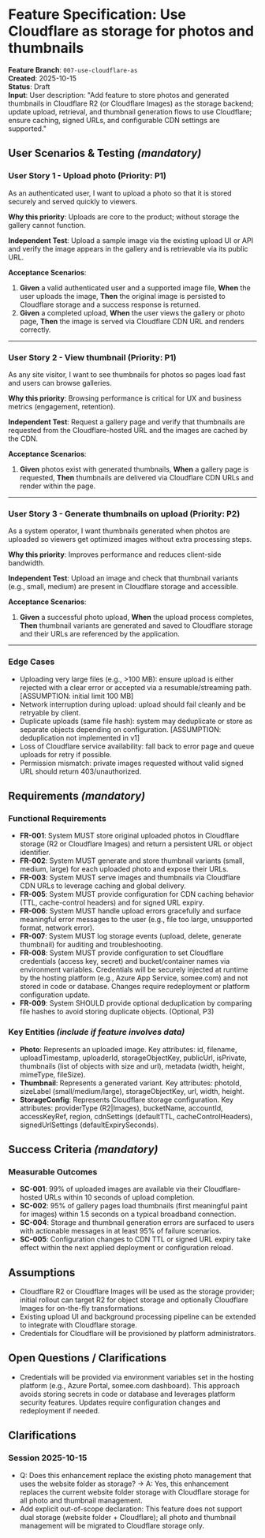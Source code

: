# Feature Specification: Use Cloudflare as storage for photos and thumbnails

**Feature Branch**: `007-use-cloudflare-as`  
**Created**: 2025-10-15  
**Status**: Draft  
**Input**: User description: "Add feature to store photos and generated thumbnails in Cloudflare R2 (or Cloudflare Images) as the storage backend; update upload, retrieval, and thumbnail generation flows to use Cloudflare; ensure caching, signed URLs, and configurable CDN settings are supported."

## User Scenarios & Testing *(mandatory)*

### User Story 1 - Upload photo (Priority: P1)

As an authenticated user, I want to upload a photo so that it is stored securely and served quickly to viewers.

**Why this priority**: Uploads are core to the product; without storage the gallery cannot function.

**Independent Test**: Upload a sample image via the existing upload UI or API and verify the image appears in the gallery and is retrievable via its public URL.

**Acceptance Scenarios**:

1. **Given** a valid authenticated user and a supported image file, **When** the user uploads the image, **Then** the original image is persisted to Cloudflare storage and a success response is returned.
2. **Given** a completed upload, **When** the user views the gallery or photo page, **Then** the image is served via Cloudflare CDN URL and renders correctly.

---

### User Story 2 - View thumbnail (Priority: P1)

As any site visitor, I want to see thumbnails for photos so pages load fast and users can browse galleries.

**Why this priority**: Browsing performance is critical for UX and business metrics (engagement, retention).

**Independent Test**: Request a gallery page and verify that thumbnails are requested from the Cloudflare-hosted URL and the images are cached by the CDN.

**Acceptance Scenarios**:

1. **Given** photos exist with generated thumbnails, **When** a gallery page is requested, **Then** thumbnails are delivered via Cloudflare CDN URLs and render within the page.

---

### User Story 3 - Generate thumbnails on upload (Priority: P2)

As a system operator, I want thumbnails generated when photos are uploaded so viewers get optimized images without extra processing steps.

**Why this priority**: Improves performance and reduces client-side bandwidth.

**Independent Test**: Upload an image and check that thumbnail variants (e.g., small, medium) are present in Cloudflare storage and accessible.

**Acceptance Scenarios**:

1. **Given** a successful photo upload, **When** the upload process completes, **Then** thumbnail variants are generated and saved to Cloudflare storage and their URLs are referenced by the application.

---

### Edge Cases

- Uploading very large files (e.g., >100 MB): ensure upload is either rejected with a clear error or accepted via a resumable/streaming path. [ASSUMPTION: initial limit 100 MB]
- Network interruption during upload: upload should fail cleanly and be retryable by client.
- Duplicate uploads (same file hash): system may deduplicate or store as separate objects depending on configuration. [ASSUMPTION: deduplication not implemented in v1]
- Loss of Cloudflare service availability: fall back to error page and queue uploads for retry if possible.
- Permission mismatch: private images requested without valid signed URL should return 403/unauthorized.

## Requirements *(mandatory)*

### Functional Requirements

- **FR-001**: System MUST store original uploaded photos in Cloudflare storage (R2 or Cloudflare Images) and return a persistent URL or object identifier.
- **FR-002**: System MUST generate and store thumbnail variants (small, medium, large) for each uploaded photo and expose their URLs.
- **FR-003**: System MUST serve images and thumbnails via Cloudflare CDN URLs to leverage caching and global delivery.
- **FR-005**: System MUST provide configuration for CDN caching behavior (TTL, cache-control headers) and for signed URL expiry.
- **FR-006**: System MUST handle upload errors gracefully and surface meaningful error messages to the user (e.g., file too large, unsupported format, network error).
- **FR-007**: System MUST log storage events (upload, delete, generate thumbnail) for auditing and troubleshooting.
- **FR-008**: System MUST provide configuration to set Cloudflare credentials (access key, secret) and bucket/container names via environment variables. Credentials will be securely injected at runtime by the hosting platform (e.g., Azure App Service, somee.com) and not stored in code or database. Changes require redeployment or platform configuration update.
- **FR-009**: System SHOULD provide optional deduplication by comparing file hashes to avoid storing duplicate objects. (Optional, P3)

### Key Entities *(include if feature involves data)*

- **Photo**: Represents an uploaded image. Key attributes: id, filename, uploadTimestamp, uploaderId, storageObjectKey, publicUrl, isPrivate, thumbnails (list of objects with size and url), metadata (width, height, mimeType, fileSize).
- **Thumbnail**: Represents a generated variant. Key attributes: photoId, sizeLabel (small/medium/large), storageObjectKey, url, width, height.
- **StorageConfig**: Represents Cloudflare storage configuration. Key attributes: providerType (R2|Images), bucketName, accountId, accessKeyRef, region, cdnSettings (defaultTTL, cacheControlHeaders), signedUrlSettings (defaultExpirySeconds).

## Success Criteria *(mandatory)*

### Measurable Outcomes

- **SC-001**: 99% of uploaded images are available via their Cloudflare-hosted URLs within 10 seconds of upload completion.
- **SC-002**: 95% of gallery pages load thumbnails (first meaningful paint for images) within 1.5 seconds on a typical broadband connection.
- **SC-004**: Storage and thumbnail generation errors are surfaced to users with actionable messages in at least 95% of failure scenarios.
- **SC-005**: Configuration changes to CDN TTL or signed URL expiry take effect within the next applied deployment or configuration reload.

## Assumptions

- Cloudflare R2 or Cloudflare Images will be used as the storage provider; initial rollout can target R2 for object storage and optionally Cloudflare Images for on-the-fly transformations.
- Existing upload UI and background processing pipeline can be extended to integrate with Cloudflare storage.
- Credentials for Cloudflare will be provisioned by platform administrators.

## Open Questions / Clarifications

- Credentials will be provided via environment variables set in the hosting platform (e.g., Azure Portal, somee.com dashboard). This approach avoids storing secrets in code or database and leverages platform security features. Updates require configuration changes and redeployment if needed.

## Clarifications
### Session 2025-10-15
- Q: Does this enhancement replace the existing photo management that uses the website folder as storage? → A: Yes, this enhancement replaces the current website folder storage with Cloudflare storage for all photo and thumbnail management.
- Add explicit out-of-scope declaration: This feature does not support dual storage (website folder + Cloudflare); all photo and thumbnail management will be migrated to Cloudflare storage only.
